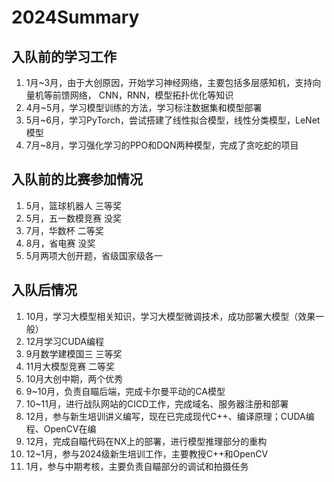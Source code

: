 # 2024Summary
## 入队前的学习工作
1. 1月~3月，由于大创原因，开始学习神经网络，主要包括多层感知机，支持向量机等前馈网络， 
CNN，RNN，模型拓扑优化等知识
2. 4月~5月，学习模型训练的方法，学习标注数据集和模型部署
3. 5月~6月，学习PyTorch，尝试搭建了线性拟合模型，线性分类模型，LeNet模型
4. 7月~8月，学习强化学习的PPO和DQN两种模型，完成了贪吃蛇的项目

## 入队前的比赛参加情况
1. 5月，篮球机器人 三等奖
2. 5月，五一数模竞赛 没奖
3. 7月，华数杯 二等奖
4. 8月，省电赛 没奖
5. 5月两项大创开题，省级国家级各一

## 入队后情况
1. 10月，学习大模型相关知识，学习大模型微调技术，成功部署大模型（效果一般）
2. 12月学习CUDA编程
3. 9月数学建模国三 三等奖
4. 11月大模型竞赛 二等奖
5. 10月大创中期，两个优秀
6. 9~10月，负责自瞄后端，完成卡尔曼平动的CA模型
7. 10~11月，进行战队网站的CICD工作，完成域名、服务器注册和部署
8. 12月，参与新生培训讲义编写，现在已完成现代C++、编译原理；CUDA编程、OpenCV在编
8. 12月，完成自瞄代码在NX上的部署，进行模型推理部分的重构
9. 12~1月，参与2024级新生培训工作，主要教授C++和OpenCV
10. 1月，参与中期考核，主要负责自瞄部分的调试和拍摄任务